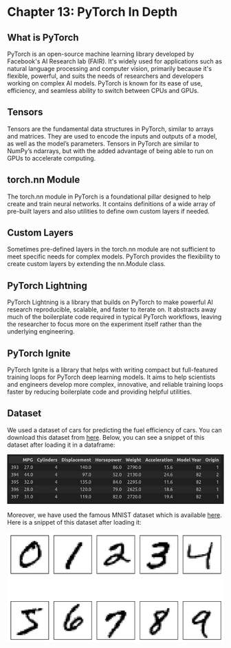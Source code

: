 # Chapter 13: PyTorch In Depth

## What is PyTorch
PyTorch is an open-source machine learning library developed by Facebook's AI Research lab (FAIR). It's widely used for applications such as natural language processing and computer vision, primarily because it's flexible, powerful, and suits the needs of researchers and developers working on complex AI models. PyTorch is known for its ease of use, efficiency, and seamless ability to switch between CPUs and GPUs.

## Tensors
Tensors are the fundamental data structures in PyTorch, similar to arrays and matrices. They are used to encode the inputs and outputs of a model, as well as the model’s parameters. Tensors in PyTorch are similar to NumPy’s ndarrays, but with the added advantage of being able to run on GPUs to accelerate computing.

## torch.nn Module
The torch.nn module in PyTorch is a foundational pillar designed to help create and train neural networks. It contains definitions of a wide array of pre-built layers and also utilities to define own custom layers if needed.

## Custom Layers
Sometimes pre-defined layers in the torch.nn module are not sufficient to meet specific needs for complex models. PyTorch provides the flexibility to create custom layers by extending the nn.Module class.


## PyTorch Lightning
PyTorch Lightning is a library that builds on PyTorch to make powerful AI research reproducible, scalable, and faster to iterate on. It abstracts away much of the boilerplate code required in typical PyTorch workflows, leaving the researcher to focus more on the experiment itself rather than the underlying engineering.

## PyTorch Ignite
PyTorch Ignite is a library that helps with writing compact but full-featured training loops for PyTorch deep learning models. It aims to help scientists and engineers develop more complex, innovative, and reliable training loops faster by reducing boilerplate code and providing helpful utilities.

## Dataset
We used a dataset of cars for predicting the fuel efficiency of cars. You can download this dataset from [here](http://archive.ics.uci.edu/ml/machine-learning-databases/auto-mpg/auto-mpg.data). Below, you can see a snippet of this dataset after loading it in a dataframe:

![here](../../assets/car.png)

Moreover, we have used the famous MNIST dataset which is available [here](http://yann.lecun.com/exdb/mnist/). Here is a snippet of this dataset after loading it:

![MN](../../assets/MNIST.png)